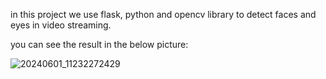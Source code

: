 in this project we use flask, python and opencv library to detect faces and eyes in video streaming.

you can see the result in the below picture:

![20240601_11232272429](https://github.com/mahdiEng/faceAndEyeDetection/assets/76478183/0efd2d6f-6560-4e05-917d-9f14d90665c5)
